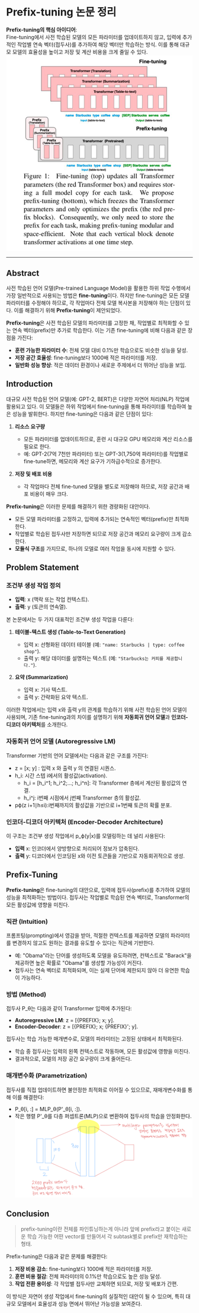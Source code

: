# Prefix-tuning 논문 정리

**Prefix-tuning의 핵심 아이디어**:  
Fine-tuning에서 사전 학습된 모델의 모든 파라미터를 업데이트하지 않고, 입력에 추가적인 작업별 연속 벡터(접두사)를 추가하여 해당 벡터만 학습하는 방식. 이를 통해 대규모 모델의 효율성을 높이고 저장 및 계산 비용을 크게 줄일 수 있다.  
![LoRA diagram](image.png)

---

## Abstract

사전 학습된 언어 모델(Pre-trained Language Model)을 활용한 하위 작업 수행에서 가장 일반적으로 사용되는 방법은 **fine-tuning**이다. 하지만 fine-tuning은 모든 모델 파라미터를 수정해야 하므로, 각 작업마다 전체 모델 복사본을 저장해야 하는 단점이 있다. 이를 해결하기 위해 **Prefix-tuning**이 제안되었다.  

**Prefix-tuning**은 사전 학습된 모델의 파라미터를 고정한 채, 작업별로 최적화할 수 있는 연속 벡터(prefix)만 추가로 학습한다. 이는 기존 fine-tuning에 비해 다음과 같은 장점을 가진다:  
- **훈련 가능한 파라미터 수**: 전체 모델 대비 0.1%만 학습으로도 비슷한 성능을 달성.  
- **저장 공간 효율성**: fine-tuning보다 1000배 적은 파라미터를 저장.  
- **일반화 성능 향상**: 적은 데이터 환경이나 새로운 주제에서 더 뛰어난 성능을 보임.  


## Introduction

대규모 사전 학습된 언어 모델(예: GPT-2, BERT)은 다양한 자연어 처리(NLP) 작업에 활용되고 있다. 이 모델들은 하위 작업에서 fine-tuning을 통해 파라미터를 학습하여 높은 성능을 발휘한다. 하지만 fine-tuning은 다음과 같은 단점이 있다:  

1. **리소스 요구량**  
   - 모든 파라미터를 업데이트하므로, 훈련 시 대규모 GPU 메모리와 계산 리소스를 필요로 한다.  
   - 예: GPT-2(7억 7천만 파라미터) 또는 GPT-3(1,750억 파라미터)를 작업별로 fine-tune하면, 메모리와 계산 요구가 기하급수적으로 증가한다.  

2. **저장 및 배포 비용**  
   - 각 작업마다 전체 fine-tuned 모델을 별도로 저장해야 하므로, 저장 공간과 배포 비용이 매우 크다.  

**Prefix-tuning**은 이러한 문제를 해결하기 위한 경량화된 대안이다.  
- 모든 모델 파라미터를 고정하고, 입력에 추가되는 연속적인 벡터(prefix)만 최적화한다.  
- 작업별로 학습된 접두사만 저장하면 되므로 저장 공간과 메모리 요구량이 크게 감소한다.  
- **모듈식 구조**를 가지므로, 하나의 모델로 여러 작업을 동시에 지원할 수 있다.  


## Problem Statement

### 조건부 생성 작업 정의  
- **입력**: x (맥락 또는 작업 컨텍스트).  
- **출력**: y (토큰의 연속열).  

본 논문에서는 두 가지 대표적인 조건부 생성 작업을 다룬다:  
1. **테이블-텍스트 생성 (Table-to-Text Generation)**  
   - 입력 x: 선형화된 데이터 테이블 (예: `"name: Starbucks | type: coffee shop"`).  
   - 출력 y: 해당 데이터를 설명하는 텍스트 (예: `"Starbucks는 커피를 제공합니다."`).  

2. **요약 (Summarization)**  
   - 입력 x: 기사 텍스트.  
   - 출력 y: 간략화된 요약 텍스트.  

이러한 작업에서는 입력 x와 출력 y의 관계를 학습하기 위해 사전 학습된 언어 모델이 사용되며, 기존 fine-tuning과의 차이를 설명하기 위해 **자동회귀 언어 모델**과 **인코더-디코더 아키텍처**를 소개한다.


### 자동회귀 언어 모델 (Autoregressive LM)  

Transformer 기반의 언어 모델에서는 다음과 같은 구조를 가진다:  
- z = [x; y]  : 입력   x  와 출력   y  의 연결된 시퀀스. 
- h_i: 시간 스텝 i에서의 활성값(activation).  
  - h_i = [h_i^1; h_i^2;...; h_i^n]: 각 Transformer 층에서 계산된 활성값의 연결.  
  -  h_i^j: i번째 시점에서 j번째 Transformer 층의 활성값.  
- pϕ(z i+1∣h≤i):i번째까지의 활성값을 기반으로 i+1번째 토큰의 확률 분포.  



### 인코더-디코더 아키텍처 (Encoder-Decoder Architecture)

이 구조는 조건부 생성 작업에서 p_ϕ(y|x)를 모델링하는 데 널리 사용된다:  
- **입력** x: 인코더에서 양방향으로 처리되어 정보가 압축된다.  
- **출력** y: 디코더에서 인코딩된 x와 이전 토큰들을 기반으로 자동회귀적으로 생성.  


## Prefix-Tuning  

**Prefix-tuning**은 fine-tuning의 대안으로, 입력에 접두사(prefix)를 추가하여 모델의 성능을 최적화하는 방법이다. 접두사는 작업별로 학습된 연속 벡터로, Transformer의 모든 활성값에 영향을 미친다.  

### 직관 (Intuition)  
프롬프팅(prompting)에서 영감을 받아, 적절한 컨텍스트를 제공하면 모델의 파라미터를 변경하지 않고도 원하는 결과를 유도할 수 있다는 직관에 기반한다.  
- 예: "Obama"라는 단어를 생성하도록 모델을 유도하려면, 컨텍스트로 "Barack"을 제공하면 높은 확률로 "Obama"를 생성할 가능성이 커진다.  
- 접두사는 연속 벡터로 최적화되며, 이는 실제 단어에 제한되지 않아 더 유연한 학습이 가능하다.  


### 방법 (Method)  
접두사 P_θ는 다음과 같이 Transformer 입력에 추가된다:  
- **Autoregressive LM**: z = [{PREFIX}; x; y].  
- **Encoder-Decoder**: z = [{PREFIX}; x; {PREFIX}'; y].  

접두사는 학습 가능한 매개변수로, 모델의 파라미터는 고정된 상태에서 최적화된다.  
- 학습 중 접두사는 입력의 왼쪽 컨텍스트로 작동하며, 모든 활성값에 영향을 미친다.  
- 결과적으로, 모델의 저장 공간 요구량이 크게 줄어든다.  


### 매개변수화 (Parametrization)  
접두사를 직접 업데이트하면 불안정한 최적화로 이어질 수 있으므로, 재매개변수화를 통해 이를 해결한다:  
- P_θ[i, :] = MLP_θ(P'_θ[i, :]).  
- 작은 행렬 P'_θ를 다층 퍼셉트론(MLP)으로 변환하여 접두사의 학습을 안정화한다.  
![alt text](image-2.png)

## Conclusion  
>prefix-tuning이란 전체를 파인튜닝하는게 아니라 앞에 prefix라고 붙이는 새로운 학습 가능한 어떤 vector를 만들어서 각 subtask별로 prefix만 재학습하는 형태. 

Prefix-tuning은 다음과 같은 문제를 해결한다:  
1. **저장 비용 감소**: fine-tuning보다 1000배 적은 파라미터를 저장.  
2. **훈련 비용 절감**: 전체 파라미터의 0.1%만 학습으로도 높은 성능 달성.  
3. **작업 전환 용이성**: 각 작업별 접두사만 교체하면 되므로, 저장 및 배포가 간편.  

이 방식은 자연어 생성 작업에서 fine-tuning의 실질적인 대안이 될 수 있으며, 특히 대규모 모델에서 효율성과 성능 면에서 뛰어난 가능성을 보여준다.  
